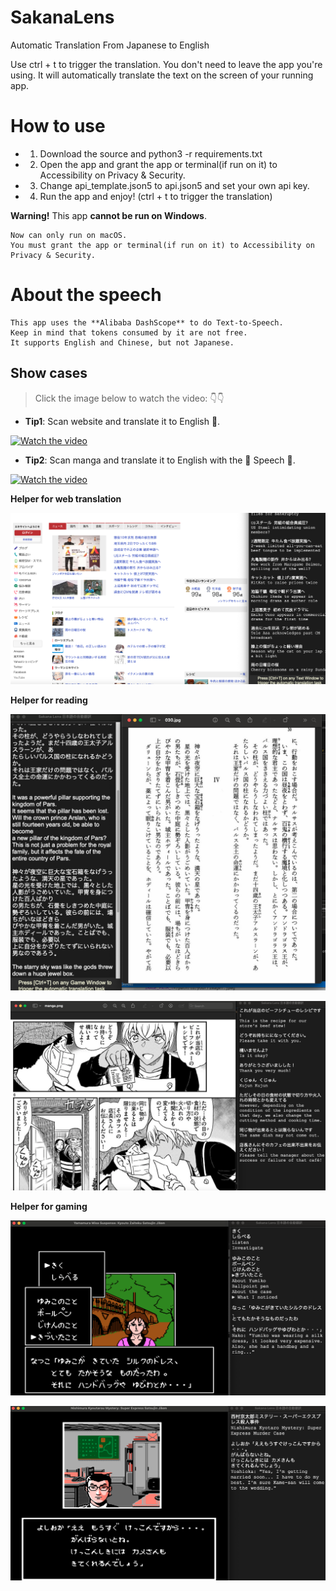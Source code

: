 # SakanaLens
 Automatic Translation From Japanese to English

Use ctrl + t to trigger the translation.
You don't need to leave the app you're using.
It will automatically translate the text on the screen of your running app.

# How to use
- 1. Download the source and python3 -r requirements.txt
- 2. Open the app and grant the app or terminal(if run on it) to Accessibility on Privacy & Security.
- 3. Change api_template.json5 to api.json5 and set your own api key.
- 4. Run the app and enjoy! (ctrl + t to trigger the translation)
 
 **Warning!** This app **cannot be run on Windows**.
 ```
 Now can only run on macOS.
 You must grant the app or terminal(if run on it) to Accessibility on Privacy & Security.
 ```

# About the speech 
```
This app uses the **Alibaba DashScope** to do Text-to-Speech.
Keep in mind that tokens consumed by it are not free.
It supports English and Chinese, but not Japanese.
```

## **Show cases**

> Click the image below to watch the video: 👇👇

- **Tip1**: Scan website and translate it to English 🛜.

[![Watch the video](https://img.youtube.com/vi/sbTPrqqoixQ/maxresdefault.jpg)](https://www.youtube.com/watch?v=sbTPrqqoixQ)

- **Tip2**: Scan manga and translate it to English with the 💬 Speech 💬.

[![Watch the video](https://img.youtube.com/vi/fpw661mpBYI/maxresdefault.jpg)](https://www.youtube.com/watch?v=fpw661mpBYI)


**Helper for web translation**

![SakanaLens Case2](showcase/case2.jpg)

**Helper for reading**

![SakanaLens Case3](showcase/case3.jpg)

![SakanaLens Case3](showcase/case6.jpg)

**Helper for gaming**

![SakanaLens Case3](showcase/case4.jpg)

![SakanaLens Case3](showcase/case5.jpg)
